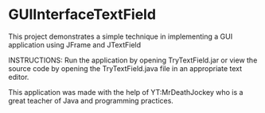 # GUIInterfaceTextField
This project demonstrates a simple technique in implementing a GUI application using JFrame and JTextField

INSTRUCTIONS: Run the application by opening TryTextField.jar or view the source code by opening the TryTextField.java file in an appropriate text editor.

This application was made with the help of YT:MrDeathJockey who is a great teacher of Java and programming practices.
